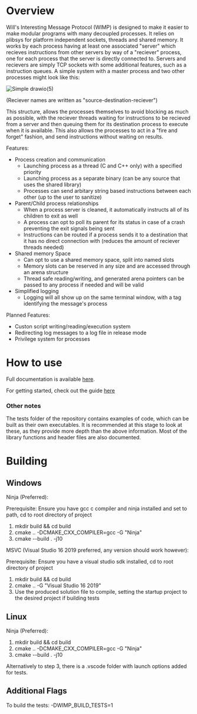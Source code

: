 
# Overview

Will's Interesting Message Protocol (WIMP) is designed to make it easier to make modular programs with many decoupled processes. It relies on plibsys for platform independent sockets, threads and shared memory. It works by each process having at least one associated "server" which recieves instructions from other servers by way of a "reciever" process, one for each process that the server is directly connected to. Servers and recievers are simply TCP sockets with some additional features, such as a instruction queues. A simple system with a master process and two other processes might look like this:

![Simple drawio(5)](https://github.com/user-attachments/assets/223626e3-2ba0-49cf-a092-27eaea5e2c24)

(Reciever names are written as "source-destination-reciever")

This structure, allows the processes themselves to avoid blocking as much as possible, with the reciever threads waiting for instructions to be recieved from a server and then queuing them for its destination process to execute when it is available. This also allows the processes to act in a "fire and forget" fashion, and send instructions without waiting on results.

Features:
- Process creation and communication
  - Launching process as a thread (C and C++ only) with a specified priority
  - Launching process as a separate binary (can be any source that uses the shared library)
  - Processes can send arbitary string based instructions between each other (up to the user to sanitize)
- Parent/Child process relationships
  - When a process server is cleaned, it automatically instructs all of its children to exit as well
  - A process can opt to poll its parent for its status in case of a crash preventing the exit signals being sent
  - Instructions can be routed if a process sends it to a destination that it has no direct connection with (reduces the amount of reciever threads needed)
- Shared memory Space
  - Can opt to use a shared memory space, split into named slots
  - Memory slots can be reserved in any size and are accessed through an arena structure
  - Thread safe reading/writing, and generated arena pointers can be passed to any process if needed and will be valid
- Simplified logging
  - Logging will all show up on the same terminal window, with a tag identifying the message's process

Planned Features:
- Custon script writing/reading/execution system
- Redirecting log messages to a log file in release mode
- Privilege system for processes

# How to use

Full documentation is available [here](https://docs.hdoc.io/billythesquid/WIMP/index.html).

For getting started, check out the guide [here](https://docs.hdoc.io/billythesquid/WIMP/docGetting%20Started.html)

### Other notes

The tests folder of the repository contains examples of code, which can be built as their own executables. It is recommended at this stage to look at these, as they provide more depth than the above information. Most of the library functions and header files are also documented.

# Building

Windows
---

Ninja (Preferred):

Prerequisite: Ensure you have gcc c compiler and ninja installed and set to path, cd to root directory of project

1. mkdir build && cd build
2. cmake .. -DCMAKE_CXX_COMPILER=gcc -G "Ninja"
3. cmake --build . -j10

MSVC (Visual Studio 16 2019 preferred, any version should work however):

Prerequisite: Ensure you have a visual studio sdk installed, cd to root directory of project

1. mkdir build && cd build
2. cmake .. -G "Visual Studio 16 2019"
3. Use the produced solution file to compile, setting the startup project to the desired project if building tests

Linux
---

Ninja (Preferred):

1. mkdir build && cd build
2. cmake .. -DCMAKE_CXX_COMPILER=gcc -G "Ninja"
3. cmake --build . -j10

Alternatively to step 3, there is a .vscode folder with launch options added for tests.

Additional Flags
---

To build the tests:
-DWIMP_BUILD_TESTS=1

